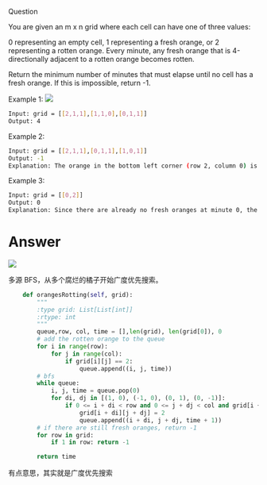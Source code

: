 Question

You are given an m x n grid where each cell can have one of three values:

0 representing an empty cell,
1 representing a fresh orange, or
2 representing a rotten orange.
Every minute, any fresh orange that is 4-directionally adjacent to a rotten orange becomes rotten.

Return the minimum number of minutes that must elapse until no cell has a fresh orange. If this is impossible, return -1.

Example 1:
![](https://assets.leetcode.com/uploads/2019/02/16/oranges.png)

```bash
Input: grid = [[2,1,1],[1,1,0],[0,1,1]]
Output: 4
```

Example 2:
```bash
Input: grid = [[2,1,1],[0,1,1],[1,0,1]]
Output: -1
Explanation: The orange in the bottom left corner (row 2, column 0) is never rotten, because rotting only happens 4-directionally.
```

Example 3:
```bash
Input: grid = [[0,2]]
Output: 0
Explanation: Since there are already no fresh oranges at minute 0, the answer is just 0.
```

# Answer

![](https://pic.leetcode-cn.com/aec044437ac27b8e23ba0d8f07daac230e6e0c0671fcd6a68f8884b991b4e1cf-0994.gif)

多源 BFS，从多个腐烂的橘子开始广度优先搜索。
```python
    def orangesRotting(self, grid):
        """
        :type grid: List[List[int]]
        :rtype: int
        """
        queue,row, col, time = [],len(grid), len(grid[0]), 0
        # add the rotten orange to the queue
        for i in range(row):
            for j in range(col):
                if grid[i][j] == 2:
                    queue.append((i, j, time))
        # bfs
        while queue:
            i, j, time = queue.pop(0)
            for di, dj in [(1, 0), (-1, 0), (0, 1), (0, -1)]:
                if 0 <= i + di < row and 0 <= j + dj < col and grid[i + di][j + dj] == 1:
                    grid[i + di][j + dj] = 2
                    queue.append((i + di, j + dj, time + 1))
        # if there are still fresh oranges, return -1
        for row in grid:
            if 1 in row: return -1

        return time

```
有点意思，其实就是广度优先搜索

